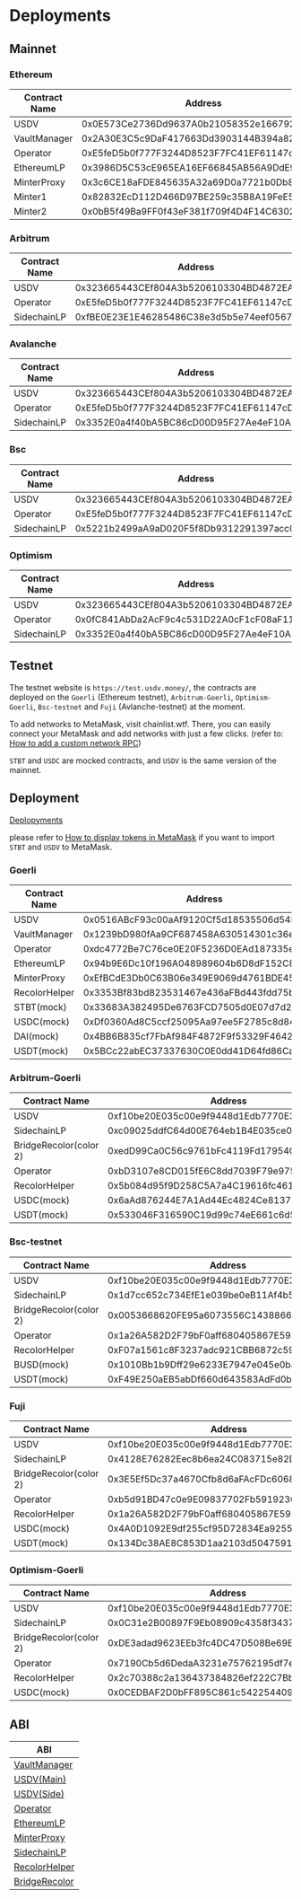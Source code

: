 # Deployments

## Mainnet

### Ethereum

| Contract Name | Address                                    |
| ------------- | ------------------------------------------ |
| USDV          | 0x0E573Ce2736Dd9637A0b21058352e1667925C7a8 |
| VaultManager  | 0x2A30E3C5c9DaF417663Dd3903144B394a82C999b |
| Operator      | 0xE5feD5b0f777F3244D8523F7FC41EF61147cDf4c |
| EthereumLP    | 0x3986D5C53cE965EA16EF66845AB56A9DdE9Cd210 |
| MinterProxy   | 0x3c6CE18aFDE845635A32a69D0a7721b0Db84118e |
| Minter1       | 0x82832EcD112D466D97BE259c35B8A19FeE56b7B8 |
| Minter2       | 0x0bB5f49Ba9FF0f43eF381f709f4D4F14C6302B38 |

### Arbitrum

| Contract Name | Address                                    |
| ------------- | ------------------------------------------ |
| USDV          | 0x323665443CEf804A3b5206103304BD4872EA4253 |
| Operator      | 0xE5feD5b0f777F3244D8523F7FC41EF61147cDf4c |
| SidechainLP   | 0xfBE0E23E1E46285486C38e3d5b5e74eef056728c |

### Avalanche

| Contract Name | Address                                    |
| ------------- | ------------------------------------------ |
| USDV          | 0x323665443CEf804A3b5206103304BD4872EA4253 |
| Operator      | 0xE5feD5b0f777F3244D8523F7FC41EF61147cDf4c |
| SidechainLP   | 0x3352E0a4f40bA5BC86cD00D95F27Ae4eF10A170a |

### Bsc

| Contract Name | Address                                    |
| ------------- | ------------------------------------------ |
| USDV          | 0x323665443CEf804A3b5206103304BD4872EA4253 |
| Operator      | 0xE5feD5b0f777F3244D8523F7FC41EF61147cDf4c |
| SidechainLP   | 0x5221b2499aA9aD020F5f8Db9312291397acc0A06 |

### Optimism

| Contract Name | Address                                    |
| ------------- | ------------------------------------------ |
| USDV          | 0x323665443CEf804A3b5206103304BD4872EA4253 |
| Operator      | 0x0fC841AbDa2AcF9c4c531D22A0cF1cF08aF1155e |
| SidechainLP   | 0x3352E0a4f40bA5BC86cD00D95F27Ae4eF10A170a |

## Testnet

The testnet website is `https://test.usdv.money/`, the contracts are deployed on the `Goerli` (Ethereum testnet), `Arbitrum-Goerli`, `Optimism-Goerli`, `Bsc-testnet` and `Fuji` (Avlanche-testnet) at the moment.

To add networks to MetaMask, visit chainlist.wtf. There, you can easily connect your MetaMask and add networks with just a few clicks. (refer to: [How to add a custom network RPC](https://support.metamask.io/hc/en-us/articles/360043227612-How-to-add-a-custom-network-RPC))

`STBT` and `USDC` are mocked contracts, and `USDV` is the same version of the mainnet.

## Deployment

[Deplopyments](deployments.md)

please refer to [How to display tokens in MetaMask](https://support.metamask.io/hc/en-us/articles/360015489031-How-to-display-tokens-in-MetaMask#h\_01FWH492CHY60HWPC28RW0872H) if you want to import `STBT` and `USDV` to MetaMask.

### Goerli

| Contract Name | Address                                    |
| ------------- | ------------------------------------------ |
| USDV          | 0x0516ABcF93c00aAf9120Cf5d18535506d54BCcbA |
| VaultManager  | 0x1239bD980fAa9CF687458A630514301c36e27E36 |
| Operator      | 0xdc4772Be7C76ce0E20F5236D0EAd187335ef5052 |
| EthereumLP    | 0x94b9E6Dc10f196A048989604b6D8dF152C88a351 |
| MinterProxy   | 0xEfBCdE3Db0C63B06e349E9069d4761BDE45120D1 |
| RecolorHelper | 0x3353Bf83bd823531467e436aFBd443fdd75b6faA |
| STBT(mock)    | 0x33683A382495De6763FCD7505d0E07d7d2A879ca |
| USDC(mock)    | 0xDf0360Ad8C5ccf25095Aa97ee5F2785c8d848620 |
| DAI(mock)     | 0x4BB6B835cf7FbAf984F4872F9f53329F4642ae52 |
| USDT(mock)    | 0x5BCc22abEC37337630C0E0dd41D64fd86CaeE951 |

### Arbitrum-Goerli

| Contract Name          | Address                                    |
| ---------------------- | ------------------------------------------ |
| USDV                   | 0xf10be20E035c00e9f9448d1Edb7770E3e1187965 |
| SidechainLP            | 0xc09025ddfC64d00E764eb1B4E035ce0392991E9D |
| BridgeRecolor(color 2) | 0xedD99Ca0C56c9761bFc4119Fd17954Cbf4786b90 |
| Operator               | 0xbD3107e8CD015fE6C8dd7039F79e97543c121542 |
| RecolorHelper          | 0x5b084d95f9D258C5A7a4C19616fc46155179c9fa |
| USDC(mock)             | 0x6aAd876244E7A1Ad44Ec4824Ce813729E5B6C291 |
| USDT(mock)             | 0x533046F316590C19d99c74eE661c6d541b64471C |

### Bsc-testnet

| Contract Name          | Address                                    |
| ---------------------- | ------------------------------------------ |
| USDV                   | 0xf10be20E035c00e9f9448d1Edb7770E3e1187965 |
| SidechainLP            | 0x1d7cc652c734EfE1e039be0eB11Af4b54D0A19cf |
| BridgeRecolor(color 2) | 0x0053668620FE95a6073556C14388664c19E8BF92 |
| Operator               | 0x1a26A582D2F79bF0aff680405867E59bbD2ab810 |
| RecolorHelper          | 0xF07a1561c8F3237adc921CBB6872c59B93e5c6de |
| BUSD(mock)             | 0x1010Bb1b9Dff29e6233E7947e045e0ba58f6E92e |
| USDT(mock)             | 0xF49E250aEB5abDf660d643583AdFd0be41464EfD |

### Fuji

| Contract Name          | Address                                    |
| ---------------------- | ------------------------------------------ |
| USDV                   | 0xf10be20E035c00e9f9448d1Edb7770E3e1187965 |
| SidechainLP            | 0x4128E76282Eec8b6ea24C083715e82DBECA891fc |
| BridgeRecolor(color 2) | 0x3E5Ef5Dc37a4670Cfb8d6aFAcFDc60689Ed62926 |
| Operator               | 0xb5d91BD47c0e9E09837702Fb591923687Fd7Ef37 |
| RecolorHelper          | 0x1a26A582D2F79bF0aff680405867E59bbD2ab810 |
| USDC(mock)             | 0x4A0D1092E9df255cf95D72834Ea9255132782318 |
| USDT(mock)             | 0x134Dc38AE8C853D1aa2103d5047591acDAA16682 |

### Optimism-Goerli

| Contract Name          | Address                                    |
| ---------------------- | ------------------------------------------ |
| USDV                   | 0xf10be20E035c00e9f9448d1Edb7770E3e1187965 |
| SidechainLP            | 0x0C31e2B00897F9Eb08909c4358f343774069641E |
| BridgeRecolor(color 2) | 0xDE3adad9623EEb3fc4DC47D508Be69E1d5c4CD27 |
| Operator               | 0x7190Cb5d6DedaA3231e75762195df7e1510A468C |
| RecolorHelper          | 0x2c70388c2a136437384826ef222C7Bb347CEA65B |
| USDC(mock)             | 0x0CEDBAF2D0bFF895C861c5422544090EEdC653Bf |

## ABI

| ABI                                                        |
| ---------------------------------------------------------- |
| [VaultManager](../.gitbook/assets/abis/VaultManager.abi)   |
| [USDV(Main)](../.gitbook/assets/abis/USDVMain.abi)         |
| [USDV(Side)](../.gitbook/assets/abis/USDVSide.abi)         |
| [Operator](../.gitbook/assets/abis/Operator.abi)           |
| [EthereumLP](../.gitbook/assets/abis/EthereumLP.abi)       |
| [MinterProxy](../.gitbook/assets/abis/MinterProxy.abi)     |
| [SidechainLP](../.gitbook/assets/abis/SidechainLP.abi)     |
| [RecolorHelper](../.gitbook/assets/abis/RecolorHelper.abi) |
| [BridgeRecolor](../.gitbook/assets/abis/BridgeRecolor.abi) |
